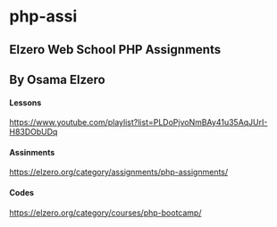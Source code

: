 # php-assi
## Elzero Web School PHP Assignments
## By Osama Elzero 


#### Lessons
https://www.youtube.com/playlist?list=PLDoPjvoNmBAy41u35AqJUrI-H83DObUDq

#### Assinments
https://elzero.org/category/assignments/php-assignments/

#### Codes
https://elzero.org/category/courses/php-bootcamp/
